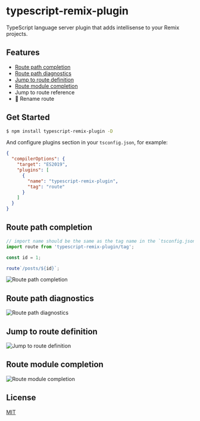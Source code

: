 # typescript-remix-plugin

TypeScript language server plugin that adds intellisense to your Remix projects.

## Features

- [Route path completion](#route-path-completion)
- [Route path diagnostics](#route-path-diagnostics)
- [Jump to route definition](#jump-to-route-definition)
- [Route module completion](#route-module-completion)
- Jump to route reference
- 🚧 Rename route

## Get Started

```bash
$ npm install typescript-remix-plugin -D
```

And configure plugins section in your `tsconfig.json`, for example:

```json
{
  "compilerOptions": {
    "target": "ES2019",
    "plugins": [
      {
        "name": "typescript-remix-plugin",
        "tag": "route"
      }
    ]
  }
}
```

## Route path completion

```ts
// import name should be the same as the tag name in the `tsconfig.json`
import route from 'typescript-remix-plugin/tag';

const id = 1;

route`/posts/${id}`;
```

![Route path completion](./assets/route-path-completion.gif)

## Route path diagnostics

![Route path diagnostics](./assets/route-path-diagnostics.gif)

## Jump to route definition

![Jump to route definition](./assets/jump-to-route-definition.gif)

## Route module completion

![Route module completion](./assets/route-module-completion.gif)

## License

[MIT](/LICENSE)
